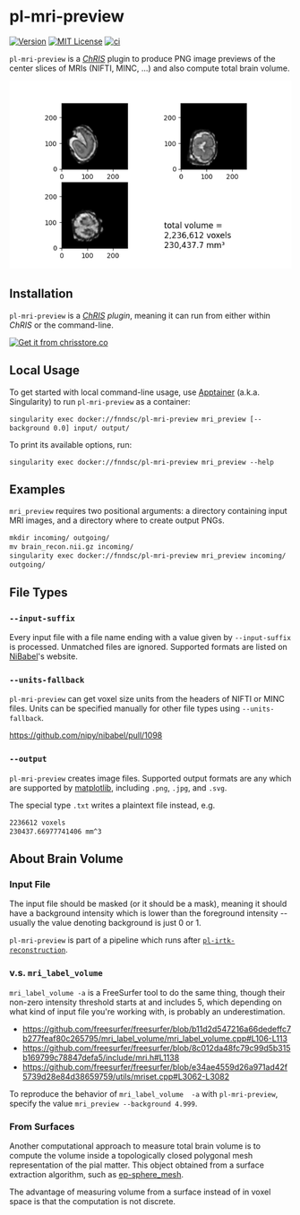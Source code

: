 # pl-mri-preview

[![Version](https://img.shields.io/docker/v/fnndsc/pl-mri-preview?sort=semver)](https://hub.docker.com/r/fnndsc/pl-mri-preview)
[![MIT License](https://img.shields.io/github/license/fnndsc/pl-mri-preview)](https://github.com/FNNDSC/pl-mri-preview/blob/main/LICENSE)
[![ci](https://github.com/FNNDSC/pl-mri-preview/actions/workflows/ci.yml/badge.svg)](https://github.com/FNNDSC/pl-mri-preview/actions/workflows/ci.yml)

`pl-mri-preview` is a [_ChRIS_](https://chrisproject.org/) plugin
to produce PNG image previews of the center slices of MRIs
(NIFTI, MINC, ...) and also compute total brain volume.

![Output example](examples/out/sub-feta037_T2w.nii.png)

## Installation

`pl-mri-preview` is a _[ChRIS](https://chrisproject.org/) plugin_, meaning it can
run from either within _ChRIS_ or the command-line.

[![Get it from chrisstore.co](https://ipfs.babymri.org/ipfs/QmaQM9dUAYFjLVn3PpNTrpbKVavvSTxNLE5BocRCW1UoXG/light.png)](https://chrisstore.co/plugin/pl-mri-preview)

## Local Usage

To get started with local command-line usage, use [Apptainer](https://apptainer.org/)
(a.k.a. Singularity) to run `pl-mri-preview` as a container:

```shell
singularity exec docker://fnndsc/pl-mri-preview mri_preview [--background 0.0] input/ output/
```

To print its available options, run:

```shell
singularity exec docker://fnndsc/pl-mri-preview mri_preview --help
```

## Examples

`mri_preview` requires two positional arguments: a directory containing
input MRI images, and a directory where to create output PNGs.

```shell
mkdir incoming/ outgoing/
mv brain_recon.nii.gz incoming/
singularity exec docker://fnndsc/pl-mri-preview mri_preview incoming/ outgoing/
```

## File Types

### `--input-suffix`

Every input file with a file name ending with a value given by `--input-suffix`
is processed. Unmatched files are ignored. Supported formats are listed on
[NiBabel](https://nipy.org/nibabel/)'s website.

### `--units-fallback`

`pl-mri-preview` can get voxel size units from the headers of NIFTI or MINC files.
Units can be specified manually for other file types using `--units-fallback`.

https://github.com/nipy/nibabel/pull/1098

### `--output`

`pl-mri-preview` creates image files. Supported output formats are
any which are supported by
[matplotlib](https://matplotlib.org/stable/api/_as_gen/matplotlib.pyplot.savefig.html),
including `.png`, `.jpg`, and `.svg`.

The special type `.txt` writes a plaintext file instead, e.g.

```
2236612 voxels
230437.66977741406 mm^3
```

## About Brain Volume

### Input File

The input file should be masked (or it should be a mask), meaning it should have
a background intensity which is lower than the foreground intensity -- usually
the value denoting background is just 0 or 1.

`pl-mri-preview` is part of a pipeline which runs after
[`pl-irtk-reconstruction`](https://github.com/FNNDSC/pl-irtk-reconstruction).

### v.s. `mri_label_volume`

`mri_label_volume -a` is a FreeSurfer tool to do the same thing, though their
non-zero intensity threshold starts at and includes 5, which depending on what
kind of input  file you're working with, is probably an underestimation.

- https://github.com/freesurfer/freesurfer/blob/b11d2d547216a66dedeffc7b277feaf80c265795/mri_label_volume/mri_label_volume.cpp#L106-L113
- https://github.com/freesurfer/freesurfer/blob/8c012da48fc79c99d5b315b169799c78847defa5/include/mri.h#L1138
- https://github.com/freesurfer/freesurfer/blob/e34ae4559d26a971ad42f5739d28e84d38659759/utils/mriset.cpp#L3062-L3082

To reproduce the behavior of `mri_label_volume  -a` with `pl-mri-preview`,
specify the value `mri_preview --background 4.999`.

### From Surfaces

Another computational approach to measure total brain volume is to compute the volume
inside a topologically closed polygonal mesh representation of the pial matter.
This object obtained from a surface extraction algorithm, such as
[ep-sphere_mesh](https://github.com/FNNDSC/ep-sphere_mesh).

The advantage of measuring volume from a surface instead of in voxel space is that
the computation is not discrete.
